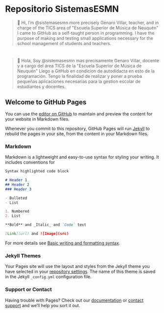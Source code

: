 
# Repositorio SistemasESMN

>   👋 Hi, I’m @sistemasesmn more precisely Genaro Villar, teacher, and in charge of the TICS area of "Escuela Superior de Música de Neuquén"
>   I came to GitHub as a self-taught person in programming. I have the purpose of making and testing small applications necessary for the school management of students and teachers.
#
>   👋 Hola, Soy @sistemasesmn mas precisamente Genaro Villar, docente y a cargo del área TICS de la "Escuela Superior de Música de Neuquén"
>   Llego a GitHub en condicion de autodidacta en esto de la programación. Tengo la finalidad de realizar y poner a prueba pequeñas aplicaciones necesarias para la gestion escolar de estudiantes y docentes.


## Welcome to GitHub Pages

You can use the [editor on GitHub](https://github.com/sistemasesmn/sistemasesmn/edit/gh-pages/index.md) to maintain and preview the content for your website in Markdown files.

Whenever you commit to this repository, GitHub Pages will run [Jekyll](https://jekyllrb.com/) to rebuild the pages in your site, from the content in your Markdown files.

### Markdown

Markdown is a lightweight and easy-to-use syntax for styling your writing. It includes conventions for

```markdown
Syntax highlighted code block

# Header 1
## Header 2
### Header 3

- Bulleted
- List

1. Numbered
2. List

**Bold** and _Italic_ and `Code` text

[Link](url) and ![Image](src)
```

For more details see [Basic writing and formatting syntax](https://docs.github.com/en/github/writing-on-github/getting-started-with-writing-and-formatting-on-github/basic-writing-and-formatting-syntax).

### Jekyll Themes

Your Pages site will use the layout and styles from the Jekyll theme you have selected in your [repository settings](https://github.com/sistemasesmn/sistemasesmn/settings/pages). The name of this theme is saved in the Jekyll `_config.yml` configuration file.

### Support or Contact

Having trouble with Pages? Check out our [documentation](https://docs.github.com/categories/github-pages-basics/) or [contact support](https://support.github.com/contact) and we’ll help you sort it out.
